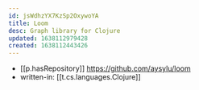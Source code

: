 ```yaml
---
id: jsWdhzYX7KzSp2OxywoYA
title: Loom
desc: Graph library for Clojure
updated: 1638112979428
created: 1638112443426
---
```




- [[p.hasRepository]] https://github.com/aysylu/loom
- written-in: [[t.cs.languages.Clojure]]
